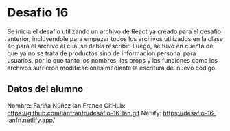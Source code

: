# Desafio 16

Se inicia el desafio utilizando un archivo de React ya creado para el desafio anterior, incluyendole para empezar todos los archivos utilizados en la clase 46 para el archivo el cual se debia rescribir. 
Luego, se tuvo en cuenta de que ya no se trata de productos sino de informacion personal para usuarios, por lo que tanto los nombres, las props y las funciones como los archivos sufrieron modificaciones mediante la escritura del nuevo código.


## Datos del alumno

Nombre: Fariña Núñez Ian Franco
GitHub: https://github.com/ianfranfn/desafio-16-Ian.git
Netlify: https://desafio-16-ianfn.netlify.app/